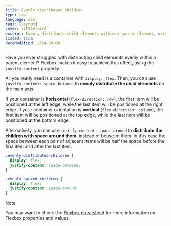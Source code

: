 ```yaml
---
title: Evenly distributed children
type: tip
language: css
tags: [layout]
cover: little-bird
excerpt: Evenly distribute child elements within a parent element, using Flexbox.
listed: true
dateModified: 2024-09-06
---
```


Have you ever struggled with distributing child elements evenly within a parent element? Flexbox makes it easy to achieve this effect, using the `justify-content` property.

All you really need is a container with `display: flex`. Then, you can use `justify-content: space-between` to **evenly distribute the child elements** on the main axis.

If your container is **horizontal** (`flex-direction: row`), the first item will be positioned at the left edge, while the last item will be positioned at the right edge. If your container orientation is **vertical** (`flex-direction: column`), the first item will be positioned at the top edge, while the last item will be positioned at the bottom edge.

Alternatively, you can use `justify-content: space-around` to **distribute the children with space around them**, instead of between them. In this case the space between each pair of adjacent items will be half the space before the first item and after the last item.

```css
.evenly-distributed-children {
  display: flex;
  justify-content: space-between;
}

.evenly-spaced-children {
  display: flex;
  justify-content: space-around;
}
```

> [!NOTE]
>
> You may want to check the [Flexbox cheatsheet](/css/s/flexbox-cheatsheet) for more information on Flexbox properties and values.
